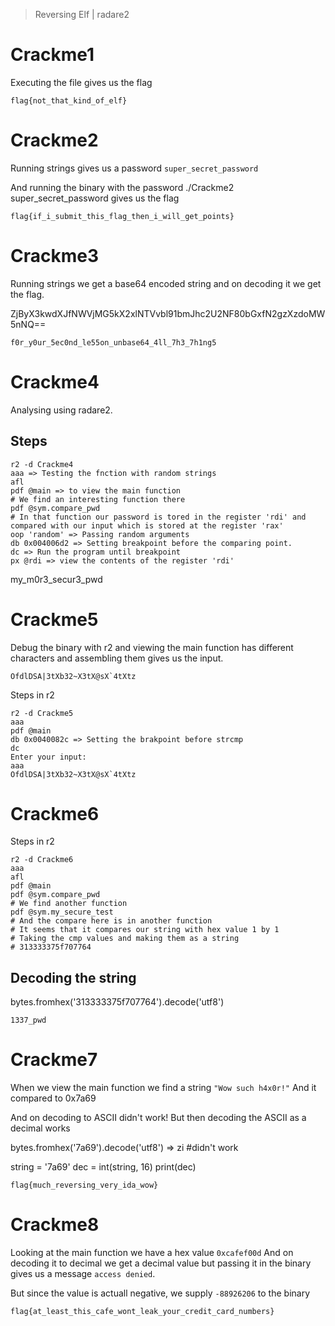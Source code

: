 > Reversing Elf | radare2

# Crackme1

Executing the file gives us the flag

```
flag{not_that_kind_of_elf}
```

# Crackme2

Running strings gives us a password `super_secret_password`

And running the binary with the password ./Crackme2 super_secret_password gives us the flag

```
flag{if_i_submit_this_flag_then_i_will_get_points}
```

# Crackme3

Running strings we get a base64 encoded string and on decoding it we get the flag.

ZjByX3kwdXJfNWVjMG5kX2xlNTVvbl91bmJhc2U2NF80bGxfN2gzXzdoMW5nNQ==

```
f0r_y0ur_5ec0nd_le55on_unbase64_4ll_7h3_7h1ng5
```

# Crackme4

Analysing using radare2.

## Steps

```
r2 -d Crackme4
aaa => Testing the fnction with random strings
afl
pdf @main => to view the main function
# We find an interesting function there 
pdf @sym.compare_pwd
# In that function our password is tored in the register 'rdi' and compared with our input which is stored at the register 'rax' 
oop 'random' => Passing random arguments
db 0x004006d2 => Setting breakpoint before the comparing point.
dc => Run the program until breakpoint
px @rdi => view the contents of the register 'rdi'
```
my_m0r3_secur3_pwd

# Crackme5

Debug the binary with r2 and viewing the main function has different characters and assembling them gives us the input.

```
OfdlDSA|3tXb32~X3tX@sX`4tXtz
```

Steps in r2

```
r2 -d Crackme5
aaa
pdf @main
db 0x0040082c => Setting the brakpoint before strcmp
dc
Enter your input:
aaa
OfdlDSA|3tXb32~X3tX@sX`4tXtz
```

# Crackme6

Steps in r2

```
r2 -d Crackme6
aaa
afl
pdf @main
pdf @sym.compare_pwd 
# We find another function
pdf @sym.my_secure_test
# And the compare here is in another function
# It seems that it compares our string with hex value 1 by 1
# Taking the cmp values and making them as a string
# 313333375f707764
``` 

## Decoding the string

bytes.fromhex('313333375f707764').decode('utf8')

```
1337_pwd
```

# Crackme7

When we view the main function we find a string `"Wow such h4x0r!"`
And it compared to 0x7a69

And on decoding to ASCII didn't work!
But then decoding the ASCII as a decimal works

bytes.fromhex('7a69').decode('utf8') => zi #didn't work

string = '7a69'
dec = int(string, 16)
print(dec)

```
flag{much_reversing_very_ida_wow}
```

# Crackme8

Looking at the main function we have a hex value `0xcafef00d`
And on decoding it to decimal we get a decimal value but passing it in the binary gives us a message `access denied`.

But since the value is actuall negative, we supply `-88926206` to the binary

```
flag{at_least_this_cafe_wont_leak_your_credit_card_numbers}
```